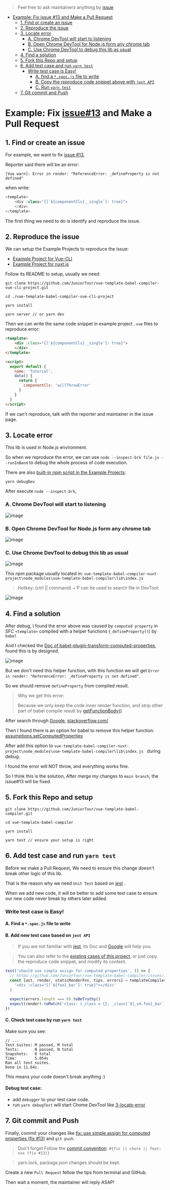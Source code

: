 > Feel free to ask maintainers anything by [issue](https://github.com/JuniorTour/vue-template-babel-compiler/issues/new/choose)

- [Example: Fix issue #13 and Make a Pull Request](#example-fix-issue13-and-make-a-pull-request)
  * [1. Find or create an issue](#1-find-or-create-an-issue)
  * [2. Reproduce the issue](#2-reproduce-the-issue)
  * [3. Locate error](#3-locate-error)
    + [A. Chrome DevTool will start to listening](#a-chrome-devtool-will-start-to-listening)
    + [B. Open Chrome DevTool for Node.js form any chrome tab](#b-open-chrome-devtool-for-nodejs-form-any-chrome-tab)
    + [C. Use Chrome DevTool to debug this lib as usual](#c-use-chrome-devtool-to-debug-this-lib-as-usual)
  * [4. Find a solution](#4-find-a-solution)
  * [5. Fork this Repo and setup](#5-fork-this-repo-and-setup)
  * [6. Add test case and run `yarn test`](#6-add-test-case-and-run-yarn-test)
    + [Write test case is Easy!](#write-test-case-is-easy)
      - [A. find a `*.spec.js` file to write](#a-find-a-specjs-file-to-write)
      - [B. Copy the reproduce code snippet above with `jest API`](#b-copy-the-reproduce-code-snippet-above-with-jest-api)
      - [C. Run `yarn test`](#c-run-yarn-test)
  * [7. Git commit and Push](#7-git-commit-and-push)


# Example: Fix [issue#13](https://github.com/JuniorTour/vue-template-babel-compiler/commit/b5e8bd13e603bfb1b9dd87f1222b831fd2a68c49) and Make a Pull Request

## 1. Find or create an issue
For example, we want to fix [issue #13](https://github.com/JuniorTour/vue-template-babel-compiler/issues/13),

Reporter said there will be an error:

`[Vue warn]: Error in render: "ReferenceError: _defineProperty is not defined"`

when write:
``` js
<template>
    <div :class="{[`${componentCls}__single`]: true}">
    </div>
</template>
```

The first thing we need to do is identify and reproduce the issue.

## 2. Reproduce the issue
We can setup the Example Projects to reproduce the issue:
- [Example Project for Vue-CLI](https://github.com/JuniorTour/vue-template-babel-compiler-vue-cli-project)
- [Example Project for nuxt.js](https://github.com/JuniorTour/vue-template-babel-compiler-nuxt-project)

Follow its README to setup, usually we need:
``` shell script
git clone https://github.com/JuniorTour/vue-template-babel-compiler-vue-cli-project.git

cd ./vue-template-babel-compiler-vue-cli-project

yarn install

yarn server // or yarn dev
```

Then we can write the same code snippet in example project `.vue` files to reproduce error:
``` html
<template>
    <div :class="{[`${componentCls}__single`]: true}">
    </div>
</template>

<script>
  export default {
    name: 'Tutorial',
    data() {
      return {
        componentCls: 'willThrowError'
      }
    }
  }
</script>
```

If we can't reproduce, talk with the reporter and maintainer in the issue page.


## 3. Locate error
This lib is used in Node.js environment.

So when we reproduce the error, we can use `node --inspect-brk file.js --runInBand` to debug the whole process of code execution.

There are also [built-in npm script in the Example Projects](https://github.com/JuniorTour/vue-template-babel-compiler-vue-cli-project/blob/main/package.json#L9):
```shell script
yarn debugDev
```

After execute `node --inspect-brk`,

### A. Chrome DevTool will start to listening
![image](https://user-images.githubusercontent.com/14243906/144751411-cc1a122c-91fe-46ad-a3f1-263d12c197d4.png)

### B. Open Chrome DevTool for Node.js form any chrome tab

![image](https://user-images.githubusercontent.com/14243906/144751826-4ed1b48d-2c92-4db3-ad64-1b65be406bc3.png)


### C. Use Chrome DevTool to debug this lib as usual
![image](https://user-images.githubusercontent.com/14243906/144751318-7f4149ba-c74a-42d1-97e2-d9b8deabfbeb.png)

This npm package usually located in:
`vue-template-babel-compiler-nuxt-project\node_modules\vue-template-babel-compiler\lib\index.js`

> Hotkey: (ctrl || command) + P can be used to search file in DevTool:

![image](https://user-images.githubusercontent.com/14243906/144751635-ac73ff2c-2717-49ce-80f8-3606c768d2f9.png)


## 4. Find a solution
After debug, I found the error above was caused by `computed property` in SFC `<template>` compiled with a helper functions (`_defineProperty()`) by `babel`

And I checked the [Doc of babel-plugin-transform-computed-properties](https://babeljs.io/docs/en/babel-plugin-transform-computed-properties), found this is by designed.

![image](https://user-images.githubusercontent.com/14243906/144752181-99d9621b-c77e-43ed-bfc7-94375629633c.png)

But we don't need this helper function, with this function we will get `Error in render: "ReferenceError: _defineProperty is not defined"`.

So we should remove `defineProperty` from compiled result.

> Why we get this error:
>
> Because we only keep the code inner render function, and strip other part of babel compile result by [getFunctionBody()](https://github.com/JuniorTour/vue-template-babel-compiler/blob/c68a991be1fb91f26397ee5e61ef307a15f05d3c/src/templateCompiler.js#L18)

After search through [Google](https://google.com/), [stackoverflow.com/](https://stackoverflow.com/)

Then I found there is an option for babel to remove this helper function: [assumptions.setComputedProperties](https://babeljs.io/docs/en/babel-plugin-transform-computed-properties#loose)

After add this option to `vue-template-babel-compiler-nuxt-project\node_modules\vue-template-babel-compiler\lib\index.js ` during debug.

I found the error will NOT throw, and everything works fine.

So I think this is the solution, After merge my changes to `main branch`, the issue#13 will be fixed.

## 5. Fork this Repo and setup

``` shell script
git clone https://github.com/JuniorTour/vue-template-babel-compiler.git

cd vue-template-babel-compiler

yarn install

yarn test // ensure your setup is right
```


## 6. Add test case and run `yarn test`
Before we make a Pull Request, We need to ensure this change doesn't break other logic of this lib.

That is the reason why we need `Unit Test` based on [jest](https://jestjs.io/) .

When we add new code, it will be better to add some test case to ensure our new code never break by others later added.

### Write test case is Easy!
#### A. Find a `*.spec.js` file to write

#### B. Add new test case based on `jest API`

> If you are not familiar with [jest](https://jestjs.io/), its Doc and [Google](https://google.com/) will help you.

> You can also refer to the [existing cases of this project](https://github.com/JuniorTour/vue-template-babel-compiler/tree/main/test), or just copy the reproduce code snippet, and modify its content.
``` js
test('should use simple assign for computed properties', () => {
  // https://github.com/JuniorTour/vue-template-babel-compiler/issues/13
  const {ast, render, staticRenderFns, tips, errors} = templateCompiler.compile(
    '<div :class="{[`${foo}_bar`]: true}"></div>'
  )

  expect(errors.length === 0).toBeTruthy()
  expect(render).toMatch('class: (_class = {}, _class[`${_vm.foo}_bar`] = true, _class)')
})
```

#### C. Check test case by run `yarn test`
Make sure you see:
```shell script
// ...
Test Suites: M passed, M total
Tests:       N passed, N total
Snapshots:   0 total
Time:        5.054s
Ran all test suites.
Done in 11.64s.
```

This means your code doesn't break anything :)

#### Debug test case:
- add `debugger` to your test case code.
- run `yarn debugTest` will start Chome DevTool like [3-locate-error](https://github.com/JuniorTour/vue-template-babel-compiler/blob/main/CONTRIBUTING.md#3-locate-error)

## 7. Git commit and Push

Finally, commit your changes like [fix: use simple assign for computed properties (fix #13)](https://github.com/JuniorTour/vue-template-babel-compiler/commit/b5e8bd13e603bfb1b9dd87f1222b831fd2a68c49#) and `git push`.

> Don't forget Follow the [commit convention](https://www.conventionalcommits.org/en/v1.0.0/): `#{fix || chore || feat: xxx (fix #13)}`

> yarn.lock, package.json changes should be kept.

Create a new `Pull Request` fellow the tips from terminal and GitHub.

Then wait a moment, the maintainer will reply ASAP!



